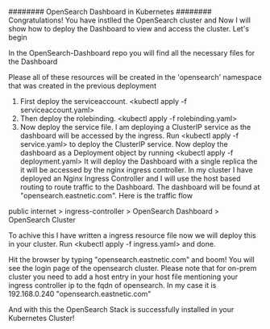 ######## OpenSearch Dashboard in Kubernetes ########
Congratulations! You have instlled the OpenSearch cluster and Now I will show how to deploy the 
Dashboard to view and access the cluster. 
Let's begin

In the OpenSearch-Dashboard repo you will find all the necessary files for the Dashboard

Please all of these resources will be created in the 'opensearch' namespace that was created in the previous deployment

1. First deploy the serviceaccount. <kubectl apply -f serviceaccount.yaml>
2. Then deploy the rolebinding. <kubectl apply -f rolebinding.yaml>
3. Now deploy the service file. I am deploying a ClusterIP service as the dashboard will be accessed by the ingress. 
Run <kubectl apply -f service.yaml> to deploy the ClusterIP service. 
Now deploy the dashboard as a Deployment object by running <kubectl apply -f deployment.yaml>
It will deploy the Dashboard with a single replica the it will be accessed by the nginx ingress controller. 
In my cluster I have deployed an Nginx Ingress Controller and I will use the host based routing to route traffic to the Dashboard. The dashboard will be found at "opensearch.eastnetic.com". Here is the traffic flow

public internet > ingress-controller > OpenSearch Dashboard > OpenSearch Cluster

To achive this I have written a ingress resource file now we will deploy this in your cluster. 
Run <kubectl apply -f ingress.yaml> and done. 

Hit the browser by typing "opensearch.eastnetic.com" and boom! You will see the login page of the opensearch cluster. Please note that for on-prem cluster you need to add a host entry in your host file mentioning your ingress controller ip to the fqdn of opensearch. In my case it is
192.168.0.240  "opensearch.eastnetic.com"

And with this the OpenSearch Stack is successfully installed in your Kubernetes Cluster!